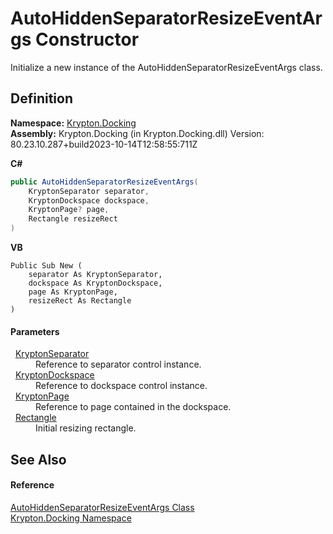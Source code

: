 # AutoHiddenSeparatorResizeEventArgs Constructor


Initialize a new instance of the AutoHiddenSeparatorResizeEventArgs class.



## Definition
**Namespace:** <a href="98399376-cf41-9454-4b4d-4fab2ca20bc7.md">Krypton.Docking</a>  
**Assembly:** Krypton.Docking (in Krypton.Docking.dll) Version: 80.23.10.287+build2023-10-14T12:58:55:711Z

**C#**
``` C#
public AutoHiddenSeparatorResizeEventArgs(
	KryptonSeparator separator,
	KryptonDockspace dockspace,
	KryptonPage? page,
	Rectangle resizeRect
)
```
**VB**
``` VB
Public Sub New ( 
	separator As KryptonSeparator,
	dockspace As KryptonDockspace,
	page As KryptonPage,
	resizeRect As Rectangle
)
```



#### Parameters
<dl><dt>  <a href="993e33a0-5b08-b97e-54c6-9331cc90a932.md">KryptonSeparator</a></dt><dd>Reference to separator control instance.</dd><dt>  <a href="71f2489e-9ab7-0986-4de2-44ff6eea0b75.md">KryptonDockspace</a></dt><dd>Reference to dockspace control instance.</dd><dt>  <a href="6152055e-8626-d35d-405b-6d965a03471a.md">KryptonPage</a></dt><dd>Reference to page contained in the dockspace.</dd><dt>  <a href="https://learn.microsoft.com/dotnet/api/system.drawing.rectangle" target="_blank" rel="noopener noreferrer">Rectangle</a></dt><dd>Initial resizing rectangle.</dd></dl>

## See Also


#### Reference
<a href="fe515f8c-f22e-577e-d168-fc2677174a7f.md">AutoHiddenSeparatorResizeEventArgs Class</a>  
<a href="98399376-cf41-9454-4b4d-4fab2ca20bc7.md">Krypton.Docking Namespace</a>  
